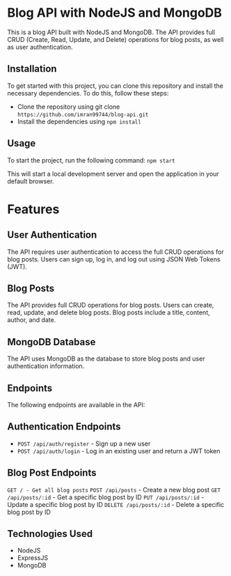 # Blog API with NodeJS and MongoDB
This is a blog API built with NodeJS and MongoDB. The API provides full CRUD (Create, Read, Update, and Delete) operations for blog posts, as well as user authentication.

## Installation
To get started with this project, you can clone this repository and install the necessary dependencies. To do this, follow these steps:

- Clone the repository using git clone  `https://github.com/imran99744/blog-api.git`  
- Install the dependencies using `npm install`

## Usage
To start the project, run the following command:
`npm start`

This will start a local development server and open the application in your default browser.

# Features
## User Authentication
The API requires user authentication to access the full CRUD operations for blog posts. Users can sign up, log in, and log out using JSON Web Tokens (JWT).

## Blog Posts
The API provides full CRUD operations for blog posts. Users can create, read, update, and delete blog posts. Blog posts include a title, content, author, and date.

## MongoDB Database
The API uses MongoDB as the database to store blog posts and user authentication information.

## Endpoints
The following endpoints are available in the API:

## Authentication Endpoints
- `POST /api/auth/register` - Sign up a new user
- `POST /api/auth/login` - Log in an existing user and return a JWT token

## Blog Post Endpoints
`GET / - Get all blog posts`
`POST /api/posts` - Create a new blog post
`GET /api/posts/:id` - Get a specific blog post by ID
`PUT /api/posts/:id` - Update a specific blog post by ID
`DELETE /api/posts/:id` - Delete a specific blog post by ID

## Technologies Used
- NodeJS
- ExpressJS
- MongoDB
